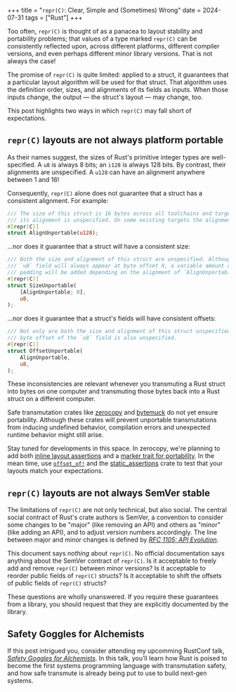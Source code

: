 +++
title = "`repr(C)`: Clear, Simple and (Sometimes) Wrong"
date = 2024-07-31
tags = ["Rust"]
+++

Too often, `repr(C)` is thought of as a panacea to layout stability and portability problems; that values of a type marked `repr(C)` can be consistently reflected upon, across different platforms, different compiler versions, and even perhaps different minor library versions. That is not always the case!

<!-- more -->

The promise of `repr(C)` is quite limited: applied to a struct, it guarantees that a particular layout algorithm will be used for that struct. That algorithm uses the definition order, sizes, and alignments of its fields as inputs. When those inputs change, the output — the struct's layout — may change, too.

This post highlights two ways in which `repr(C)` may fall short of expectations.

## `repr(C)` layouts are not always platform portable

As their names suggest, the sizes of Rust's primitive integer types are well-specified. A `u8` is always 8 bits; an `i128` is always 128 bits. By contrast, their alignments are unspecified. A `u128` can have an alignment anywhere between 1 and 16!

Consequently, `repr(C)` alone does not guarantee that a struct has a consistent alignment. For example:
```rust
/// The size of this struct is 16 bytes across all toolchains and targets, but
/// its alignment is unspecified. On some existing targets the alignment is 4, on others the alignment is 8.
#[repr(C)]
struct AlignUnportable(u128);
```
...nor does it guarantee that a struct will have a consistent size:
```rust
/// Both the size and alignment of this struct are unspecified. Although the
/// `u8` field will always appear at byte offset 0, a variable amount of of trailing
/// padding will be added depending on the alignment of `AlignUnportable`.
#[repr(C)]
struct SizeUnportable(
    [AlignUnportable; 0],
    u8,
);
```
...nor does it guarantee that a struct's fields will have consistent offsets:
```rust
/// Not only are both the size and alignment of this struct unspecified, the
/// byte offset of the `u8` field is also unspecified.
#[repr(C)]
struct OffsetUnportable(
    AlignUnportable,
    u8,
);
```

These inconsistencies are relevant whenever you transmuting a Rust struct into bytes on one computer and transmuting those bytes back into a Rust struct on a different computer.

Safe transmutation crates like [zerocopy](https://crates.io/crates/zerocopy) and [bytemuck](https://crates.io/crates/bytemuck) do not yet ensure portability. Although these crates will prevent unportable transmutations from inducing undefined behavior, compilation errors and unexpected runtime behavior might still arise.

Stay tuned for developments in this space. In zerocopy, we're planning to add both [inline layout assertions](https://github.com/google/zerocopy/issues/1329) and a [marker trait for portability](https://github.com/google/zerocopy/issues/1262). In the mean time, use [`offset_of!`](https://doc.rust-lang.org/nightly/core/mem/macro.offset_of.html) and the [static_assertions](https://crates.io/crates/static_assertions) crate to test that your layouts match your expectations.

## `repr(C)` layouts are not always SemVer stable

The limitations of `repr(C)` are not only technical, but also social. The central social contract of Rust's crate authors is SemVer, a convention to consider some changes to be "major" (like removing an API) and others as "minor" (like adding an API), and to adjust version numbers accordingly. The line between major and minor changes is defined by [*RFC 1105: API Evolution*](https://rust-lang.github.io/rfcs/1105-api-evolution.html).

This document says *nothing* about `repr(C)`. No official documentation says anything about the SemVer contract of `repr(C)`. Is it acceptable to freely add and remove `repr(C)` between minor versions? Is it acceptable to reorder public fields of `repr(C)` structs? Is it acceptable to shift the offsets of public fields of `repr(C)` structs?

These questions are wholly unanswered. If you require these guarantees from a library, you should request that they are explicitly documented by the library.

## Safety Goggles for Alchemists

If this post intrigued you, consider attending my upcomming RustConf talk, [*Safety Goggles for Alchemists*](https://rustconf.com/programs/#676). In this talk, you’ll learn how Rust is poised to become the first systems programming language with transmutation safety, and how safe transmute is already being put to use to build next-gen systems.
